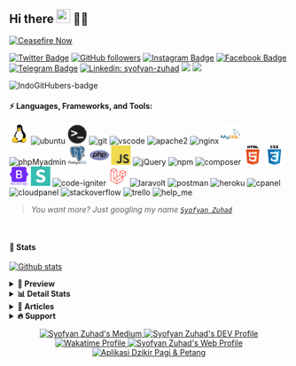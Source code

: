 ## Hi there <img height="25" width="25"  src="https://github.com/syofyanzuhad/syofyanzuhad/assets/52684582/596d285c-1e59-4e90-92e8-d524b2f48ad1"> 👨‍💻

[![Ceasefire Now](https://badge.techforpalestine.org/default)](https://techforpalestine.org/learn-more)
<div align="centre">
 
[![Twitter Badge](http://img.shields.io/badge/-@syofyan_zuhad-1ca0f1?style=social&labelColor=&logo=x&logoColor=blue&link=https://twitter.com/syofyan_zuhad)](https://twitter.com/syofyan_zuhad) 
[![GitHub followers](https://img.shields.io/github/followers/syofyanzuhad?label=Follow&style=social)](https://github.com/syofyanzuhad/?tab=follow) 
[![Instagram Badge](https://img.shields.io/badge/-syofyan_zuhad-blue?style=social&logo=Instagram&link=https://www.instagram.com/syofyan_zuhad/)](https://www.instagram.com/syofyan_zuhad/) 
[![Facebook Badge](https://img.shields.io/badge/-syofyan.zuhad-blue?style=social&logo=facebook&link=https://www.facebook.com/syofyan.zuhad/)](https://www.facebook.com/syofyan.zuhad/) 
[![Telegram Badge](https://img.shields.io/badge/-Syofyan_zuhad-blue?style=social&logo=telegram&link=https://www.t.me/Syofyan_zuhad/)](https://www.t.me/Syofyan_zuhad/) 
[![Linkedin: syofyan-zuhad](https://img.shields.io/badge/-syofyanzuhad-blue?style=flat-square&logo=Linkedin&logoColor=white&link=https://www.linkedin.com/in/syofyan-zuhad-583385191/)](https://www.linkedin.com/in/syofyan-zuhad-583385191/) 
![](https://komarev.com/ghpvc/?username=syofyanzuhad&style=flat-square)
![](https://hit.yhype.me/github/profile?account_id=52684582)

![IndoGitHubers-badge](https://indogithubers-badge.vercel.app/badge?username=syofyanzuhad)
<!-- ![visitors](https://visitor-badge.glitch.me/badge?page_id=syofyanzuhad.syofyanzuhad) -->

 </div>

#### ⚡ Languages, Frameworks, and Tools:  

<p align="left">
<img alt="pinguin" title="pinguin" height="35" src="https://raw.githubusercontent.com/devicons/devicon/master/icons/linux/linux-original.svg"> 
<img alt="ubuntu" title="ubuntu" height="35" src="https://www.vectorlogo.zone/logos/ubuntu/ubuntu-icon.svg"> 
<img alt="terminal" title="terminal" height="35" src="https://raw.githubusercontent.com/github/explore/80688e429a7d4ef2fca1e82350fe8e3517d3494d/topics/terminal/terminal.png"> 
<img alt="git" title="git" height="35" src="https://www.vectorlogo.zone/logos/git-scm/git-scm-icon.svg"> 
<img alt="vscode" title="vscode" height="35" src="https://code.visualstudio.com/assets/favicon.ico"> 
<img alt="apache2" title="apache2" height="35" src="https://www.vectorlogo.zone/logos/apache/apache-official.svg"> 
<img alt="nginx" title="nginx" height="35" src="https://www.vectorlogo.zone/logos/nginx/nginx-ar21.svg"> 
<img alt="mySQL" title="mySQL" height="35" src="https://raw.githubusercontent.com/devicons/devicon/master/icons/mysql/mysql-original-wordmark.svg"> 
<img alt="phpMyadmin" title="phpMyadmin" height="35" src="https://www.vectorlogo.zone/logos/phpmyadmin/phpmyadmin-ar21.svg"> 
<img alt="postgresql" title="postgresql" height="35" src="https://raw.githubusercontent.com/devicons/devicon/master/icons/postgresql/postgresql-original-wordmark.svg"> 
<img alt="php" title="php" height="35" src="https://raw.githubusercontent.com/github/explore/80688e429a7d4ef2fca1e82350fe8e3517d3494d/topics/php/php.png"> 
<img alt="javascript" title="javascript" height="35" src="https://raw.githubusercontent.com/github/explore/80688e429a7d4ef2fca1e82350fe8e3517d3494d/topics/javascript/javascript.png"> 
<img alt="jQuery" title="jQuery" height="35" src="https://www.vectorlogo.zone/logos/jquery/jquery-vertical.svg"> 
<img alt="npm" title="npm" height="35" src="https://www.vectorlogo.zone/logos/npmjs/npmjs-ar21.svg"> 
<img alt="composer" title="composer" height="35" src="https://avatars.githubusercontent.com/u/837015?s=200&v=4"> 
<img alt="HTML5" title="HTML5" height="35" src="https://raw.githubusercontent.com/devicons/devicon/master/icons/html5/html5-original-wordmark.svg"> 
<img alt="CSS3" title="CSS3" height="35" src="https://raw.githubusercontent.com/devicons/devicon/master/icons/css3/css3-original-wordmark.svg"> 
<img alt="bootstrap" title="bootstrap" height="35" src="https://raw.githubusercontent.com/devicons/devicon/master/icons/bootstrap/bootstrap-plain-wordmark.svg"> 
<img alt="semantic-ui" title="semantic-ui" height="35" src="https://raw.githubusercontent.com/Semantic-Org/Semantic-UI/master/examples/assets/images/logo.png"> 
<img alt="code-igniter" title="code-igniter" height="35" src="https://cdn.iconscout.com/icon/free/png-256/codeigniter-4-1175201.png"> 
<img alt="laravel" title="laravel" height="35" src="https://raw.githubusercontent.com/github/explore/56a826d05cf762b2b50ecbe7d492a839b04f3fbf/topics/laravel/laravel.png"> 
<img alt="laravolt" title="laravolt" height="35" src="https://avatars.githubusercontent.com/u/13552888?s=200&v=4"> 
<img alt="postman" title="postman" height="35" src="https://www.vectorlogo.zone/logos/getpostman/getpostman-icon.svg"> 
<img alt="heroku" title="heroku" height="35" src="https://www.vectorlogo.zone/logos/heroku/heroku-icon.svg"> 
<img alt="cpanel" title="cpanel" height="35" src="https://github.com/syofyanzuhad/syofyanzuhad/assets/52684582/8d71f5fc-c88c-4cb1-a6cc-760e1ca4f6d8"> 
<img alt="cloudpanel" title="cloudpanel" height="35" src="https://github.com/syofyanzuhad/syofyanzuhad/assets/52684582/535a86b1-13e5-44f9-820b-0fd172e1193b"> 
<img alt="stackoverflow" title="stackoverflow" height="35" src="https://www.vectorlogo.zone/logos/stackoverflow/stackoverflow-ar21.svg"> 
<img alt="trello" title="trello" height="35" src="https://www.vectorlogo.zone/logos/trello/trello-ar21.svg"> 
<img alt="help_me" title="help_me" height="35" src="https://github.com/syofyanzuhad/syofyanzuhad/assets/52684582/73b6a8fc-9154-4bc6-9fbc-615cc9eedb18">

</p>

>_You want more? Just googling my name [`Syofyan Zuhad`](https://www.google.com/search?q=syofyan+zuhad)_
<br>

#### 📅 Stats

[![Github stats](https://github-readme-stats.vercel.app/api?username=syofyanzuhad&theme=dark&count_private=true&show_icons=true&line_height=20px)](https://github.com/syofyanzuhad?tab=follow)

<details>
  <summary><b>🐤 Preview</b></summary>

  [![Top Langs'](https://github-readme-stats.vercel.app/api/top-langs/?username=syofyanzuhad&theme=dark&hide=html)](https://github.com/syofyanzuhad?tab=follow)_[![Syofyan Zuhad's wakatime stats](https://github-readme-stats.vercel.app/api/wakatime?username=syofyanzuhad&layout=compact&theme=dark)](https://github.com/syofyanzuhad?tab=follow)
</details>


<details>
   <summary><b>📊 Detail Stats</b></summary>

<!--START_SECTION:waka-->
![Code Time](http://img.shields.io/badge/Code%20Time-4%2C644%20hrs%2025%20mins-blue)

![Lines of code](https://img.shields.io/badge/From%20Hello%20World%20I%27ve%20Written-382.5%20million%20lines%20of%20code-blue)

**🐱 My GitHub Data** 

> 📦 1.5 MB Used in GitHub's Storage 
 > 
> 🏆 2,424 Contributions in the Year 2025
 > 
> 💼 Opted to Hire
 > 
> 📜 176 Public Repositories 
 > 
> 🔑 65 Private Repositories 
 > 
**I'm an Early 🐤** 

```text
🌞 Morning                12699 commits       ████████░░░░░░░░░░░░░░░░░   30.74 % 
🌆 Daytime                15198 commits       █████████░░░░░░░░░░░░░░░░   36.78 % 
🌃 Evening                9965 commits        ██████░░░░░░░░░░░░░░░░░░░   24.12 % 
🌙 Night                  3455 commits        ██░░░░░░░░░░░░░░░░░░░░░░░   08.36 % 
```
📅 **I'm Most Productive on Tuesday** 

```text
Monday                   6352 commits        ████░░░░░░░░░░░░░░░░░░░░░   15.37 % 
Tuesday                  7684 commits        █████░░░░░░░░░░░░░░░░░░░░   18.60 % 
Wednesday                5824 commits        ████░░░░░░░░░░░░░░░░░░░░░   14.10 % 
Thursday                 7060 commits        ████░░░░░░░░░░░░░░░░░░░░░   17.09 % 
Friday                   5908 commits        ████░░░░░░░░░░░░░░░░░░░░░   14.30 % 
Saturday                 4648 commits        ███░░░░░░░░░░░░░░░░░░░░░░   11.25 % 
Sunday                   3841 commits        ██░░░░░░░░░░░░░░░░░░░░░░░   09.30 % 
```


📊 **This Week I Spent My Time On** 

```text
💬 Programming Languages: 
No Activity Tracked This Week

🔥 Editors: 
No Activity Tracked This Week
```

**I Mostly Code in PHP** 

```text
TypeScript               18 repos            ██░░░░░░░░░░░░░░░░░░░░░░░   09.63 % 
HTML                     18 repos            ██░░░░░░░░░░░░░░░░░░░░░░░   09.63 % 
Vue                      7 repos             █░░░░░░░░░░░░░░░░░░░░░░░░   03.74 % 
CSS                      4 repos             █░░░░░░░░░░░░░░░░░░░░░░░░   02.14 % 
Go                       2 repos             ░░░░░░░░░░░░░░░░░░░░░░░░░   01.07 % 
```



**Timeline**

![Lines of Code chart](https://raw.githubusercontent.com/syofyanzuhad/syofyanzuhad/master/assets/bar_graph.png)


 Last Updated on 26/09/2025 04:11:54 UTC
<!--END_SECTION:waka-->
</details>

<details>
  <summary><b>📜 Articles</b></summary>
  <a target="_blank" href="https://github-readme-medium-recent-article.vercel.app/medium/@syofyanzuhad/0"><img src="https://github-readme-medium-recent-article.vercel.app/medium/@syofyanzuhad/0" alt="Recent Article 0"></a>
  <a target="_blank" href="https://github-readme-medium-recent-article.vercel.app/medium/@syofyanzuhad/1"><img src="https://github-readme-medium-recent-article.vercel.app/medium/@syofyanzuhad/1" alt="Recent Article 1"></a>
  <a target="_blank" href="https://github-readme-medium-recent-article.vercel.app/medium/@syofyanzuhad/2"><img src="https://github-readme-medium-recent-article.vercel.app/medium/@syofyanzuhad/2" alt="Recent Article 2"></a>
</details>

<details>
  <summary><b>🔥 Support</b></summary>

  [<img src="https://button.ibnux.net/trakteer/syofyanzuhad.png" height="25">](https://trakteer.id/syofyanzuhad/tip)

  [!["Buy Me A Coffee"](https://www.buymeacoffee.com/assets/img/custom_images/orange_img.png)](https://www.buymeacoffee.com/syofyanzuhad)

  [<img width="50%" src="https://flip.id/aset_gambar/logo_footer_2.png" alt="Flip me">](https://flip.id/me/syofyanzuhad)
</details>

<p align="center">
 <a href="https://medium.com/@syofyanzuhad" target="_blank">
  <img src="https://cdn-images-1.medium.com/fit/c/152/152/1*8I-HPL0bfoIzGied-dzOvA.png" alt="Syofyan Zuhad's Medium" height="28" width="28">
</a>
 <a href="https://dev.to/syofyanzuhad" target="_blank">
  <img src="https://d2fltix0v2e0sb.cloudfront.net/dev-badge.svg" alt="Syofyan Zuhad's DEV Profile" height="30" width="30">
 </a>
 <a href="https://wakatime.com/@syofyanzuhad" target="_blank">
  <img src="https://wakatime.com/safari-pinned-tab.svg" alt="Wakatime Profile" height="30" width="30">
 </a>
 <a href="https://syofyan.freebio.dev/" target="_blank">
  <img src="https://github.com/syofyanzuhad/syofyanzuhad/assets/52684582/64c50cf2-433d-4512-83bc-92824ea301ec" alt="Syofyan Zuhad's Web Profile" height="30" width="30">
 </a>
 <a href="https://syofyanzuhad.my.id/dzikir" target="_blank">
  <img src="https://github.com/syofyanzuhad/syofyanzuhad/assets/52684582/c5c8dccc-f51d-414e-81f9-3719201d56a4" alt="Aplikasi Dzikir Pagi & Petang" height="30" width="30">
 </a>
 <a href="https://syofyanzuhad.my.id/dzikir" target="_blank">
 </a>
</p>
